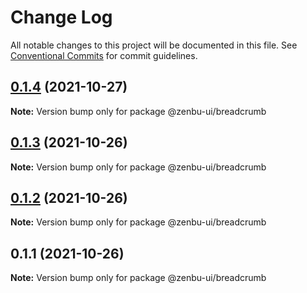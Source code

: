 # Change Log

All notable changes to this project will be documented in this file.
See [Conventional Commits](https://conventionalcommits.org) for commit guidelines.

## [0.1.4](https://github.com/KodepandaID/zenbu-ui/compare/@zenbu-ui/breadcrumb@0.1.3...@zenbu-ui/breadcrumb@0.1.4) (2021-10-27)

**Note:** Version bump only for package @zenbu-ui/breadcrumb





## [0.1.3](https://github.com/KodepandaID/zenbu-ui/compare/@zenbu-ui/breadcrumb@0.1.2...@zenbu-ui/breadcrumb@0.1.3) (2021-10-26)

**Note:** Version bump only for package @zenbu-ui/breadcrumb





## [0.1.2](https://github.com/KodepandaID/zenbu-ui/compare/@zenbu-ui/breadcrumb@0.1.1...@zenbu-ui/breadcrumb@0.1.2) (2021-10-26)

**Note:** Version bump only for package @zenbu-ui/breadcrumb





## 0.1.1 (2021-10-26)

**Note:** Version bump only for package @zenbu-ui/breadcrumb
